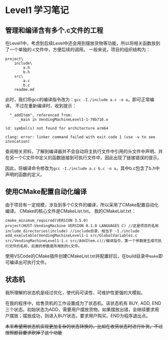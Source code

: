 # Level1 学习笔记
## 管理和编译含有多个.c文件的工程
在Level1中，考虑到后续Level中还会用到摆放货物等功能，所以将相关函数放到了一个单独的.c文件中，方便后续的调用。
一般来说，项目的组织结构为：

```
project\
    include\
        a.h
        b.h
    src\
        a.c
        b.c
    readme.md
```

此时，我们将gcc的编译指令改为：`gcc -I./include a.c -o a`，即可正常编译。
不过在重新编译时，收到提示：

```Undefined symbols for architecture arm64:
  "_addItem", referenced from:
      _main in VendingMachineLevel1-1-78b716.o

ld: symbol(s) not found for architecture arm64

clang: error: linker command failed with exit code 1 (use -v to see invocation)
```

查阅相关资料，了解到编译器并不会自动将主执行文件中引用的头文件中声明、并在另一个C文件中定义的函数链接到可执行文件中，因此出现了链接错误的提示。

因此，将编译命令修改为`gcc -I./include a.c b.c -o a`，其中b.c包含了b.h中声明的函数的定义。

## 使用CMake配置自动化编译
由于项目有一定规模，涉及到多个C文件的编译，所以采用了CMake配置自动化编译。
CMake的核心文件是CMakeList.txt。
我的CMakeList.txt：
```
cmake_minimum_required(VERSION 3.5.0)
project(HUST-VendingMachine VERSION 0.1.0 LANGUAGES C) //这是项目的名称
include_directories(include) //include目录，相当于 -I./include
add_executable(VendingMachineLevel1-1 src/GlobalVariables.c src/VendingMachineLevel1-1.c src/AddItem.c)//编译指令，第一个参数是生成可执行文件的名称，后面的参数是所用到的c文件。
```
使用VSCode的CMake插件创建CMakeList.txt并配置好后，在build目录中`make`即可编译出可执行文件。

## 状态机
我所理解的状态机是经过优化，使代码可读性、可维护性更强的大模拟。

在我的程序中，给售货机的工作设置成为了状态机。该状态机有
    BUY,
    ADD,
    END
三个状态。初始状态为ADD，需要用户摆放货物。如果摆放出错，会继续要求用户摆放；摆放成功，则进入BUY状态，要求用户购买。END为程序退出点。

~~本来希望用状态机实现更加复杂的状态转换的，比如在收货状态时进行补货。不过按照题目要求砍掉了这个功能~~

